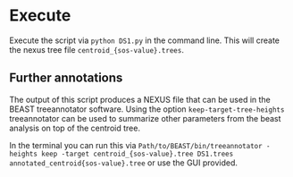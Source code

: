 # Execute

Execute the script via `python DS1.py` in the command line. This will create the nexus tree file `centroid_{sos-value}.trees`.

## Further annotations

The output of this script produces a NEXUS file that can be used in the BEAST treeannotator software.
Using the option `keep-target-tree-heights` treeannotator can be used to summarize other parameters from the beast 
 analysis on top of the centroid tree. 

In the terminal you can run this via
`Path/to/BEAST/bin/treeannotator -heights keep -target centroid_{sos-value}.tree DS1.trees annotated_centroid{sos-value}.tree`
or use the GUI provided.
